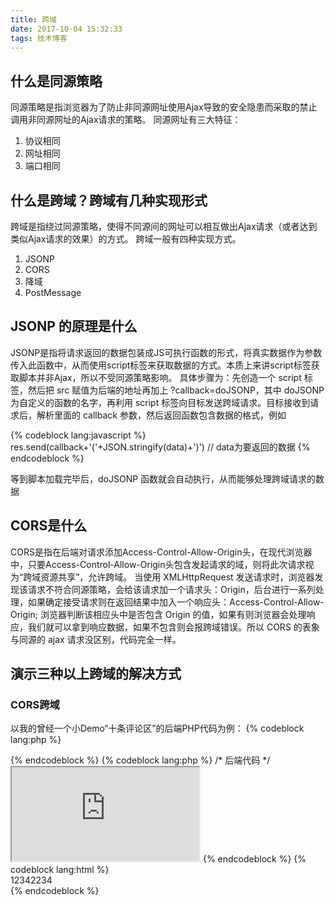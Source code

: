 ```yaml
---
title: 跨域
date: 2017-10-04 15:32:33
tags: 技术博客
---
```

## 什么是同源策略
同源策略是指浏览器为了防止非同源网址使用Ajax导致的安全隐患而采取的禁止调用非同源网址的Ajax请求的策略。
同源网址有三大特征：
1. 协议相同
2. 网址相同
3. 端口相同

## 什么是跨域？跨域有几种实现形式
跨域是指绕过同源策略，使得不同源间的网址可以相互做出Ajax请求（或者达到类似Ajax请求的效果）的方式。
跨域一般有四种实现方式。
1. JSONP
2. CORS
3. 降域
4. PostMessage

## JSONP 的原理是什么
JSONP是指将请求返回的数据包装成JS可执行函数的形式，将真实数据作为参数传入此函数中，从而使用script标签来获取数据的方式。本质上来讲script标签获取脚本并非Ajax，所以不受同源策略影响。
具体步骤为：先创造一个 script 标签，然后把 src 赋值为后端的地址再加上 ?callback=doJSONP，其中 doJSONP 为自定义的函数的名字，再利用 script 标签向目标发送跨域请求。目标接收到请求后，解析里面的 callback 参数，然后返回函数包含数据的格式，例如

{% codeblock lang:javascript %}
res.send(callback+'('+JSON.stringify(data)+')') // data为要返回的数据
{% endcodeblock %}

等到脚本加载完毕后，doJSONP 函数就会自动执行，从而能够处理跨域请求的数据

## CORS是什么
CORS是指在后端对请求添加Access-Control-Allow-Origin头，在现代浏览器中，只要Access-Control-Allow-Origin头包含发起请求的域，则将此次请求视为“跨域资源共享”，允许跨域。
当使用 XMLHttpRequest 发送请求时，浏览器发现该请求不符合同源策略，会给该请求加一个请求头：Origin，后台进行一系列处理，如果确定接受请求则在返回结果中加入一个响应头：Access-Control-Allow-Origin; 浏览器判断该相应头中是否包含 Origin 的值，如果有则浏览器会处理响应，我们就可以拿到响应数据，如果不包含则会报跨域错误。所以 CORS 的表象与同源的 ajax 请求没区别，代码完全一样。

## 演示三种以上跨域的解决方式
### CORS跨域
以我的曾经一个小Demo“十条评论区”的后端PHP代码为例：
{% codeblock lang:php %}
<?php
  header('Access-Control-Allow-Origin:http://comment.zain.red');header("Content-Type: text/html;charset=utf-8");
{% endcodeblock %}
只要在代码头加入Access-Control-Allow-Origin，值为允许的网址，即可实现跨域资源共享。
### JSONP跨域
{% codeblock lang:html %}
  <!-- 前端代码 -->
  <script>
    var printfData = function(data){
      console.log(data);
    }
  </script>
  <script src="http://a.zain.red/data?callback=printfData"></script>
{% endcodeblock %}
{% codeblock lang:php %}
/* 后端代码 */

<?php
$result = "我是数据";  
$callback = $_GET['callback'];  
echo $callback."($result)";  
{% endcodeblock %}

### 降域实现iframe跨域
在使用iframe时，可通过定义document.domain实现降域。
{% codeblock lang:html %}
  <!-- http://zain.red/index.html-->
  <iframe src="http://a.zain.red/data.html"></iframe>
{% endcodeblock %}
{% codeblock lang:html %}
  <!-- http://a.zain.red/index.html-->
  <div>12342234</div>
  <script>
    document.domain = "zain.red";
  </script>
{% endcodeblock %}
 
